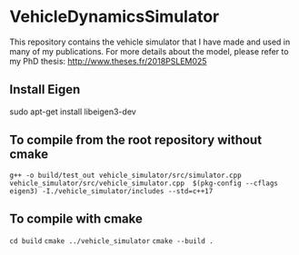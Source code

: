 # VehicleDynamicsSimulator
This repository contains the vehicle simulator that I have made and used in many of my publications. For more details about the model, please refer to my PhD thesis: http://www.theses.fr/2018PSLEM025

## Install Eigen 
sudo apt-get install libeigen3-dev

## To compile from the root repository without cmake
`g++ -o build/test_out vehicle_simulator/src/simulator.cpp vehicle_simulator/src/vehicle_simulator.cpp  $(pkg-config --cflags eigen3) -I./vehicle_simulator/includes --std=c++17`

## To compile with cmake
`cd build`
`cmake ../vehicle_simulator`
`cmake --build .`           
